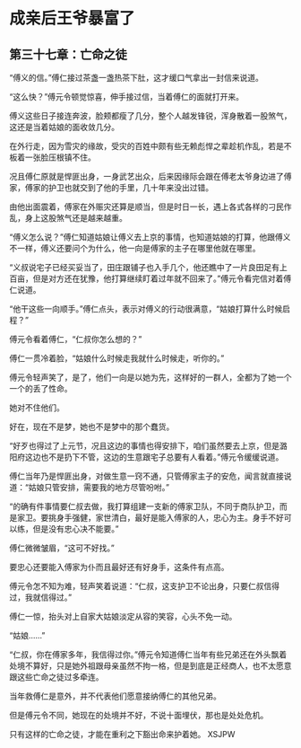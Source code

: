 # 成亲后王爷暴富了 
 ## 第三十七章：亡命之徒
  “傅义的信。”傅仁接过茶盏一盏热茶下肚，这才缓口气拿出一封信来说道。  
  
 “这么快？”傅元令顿觉惊喜，伸手接过信，当着傅仁的面就打开来。  
  
 傅义这些日子接连奔波，脸颊都瘦了几分，整个人越发锋锐，浑身散着一股煞气，这还是当着姑娘的面收敛几分。  
  
 在外行走，因为雪灾的缘故，受灾的百姓中颇有些无赖彪悍之辈趁机作乱，若是不板着一张脸压根镇不住。  
  
 况且傅仁原就是悍匪出身，一身武艺出众，后来因缘际会跟在傅老太爷身边进了傅家，傅家的护卫也就交到了他的手里，几十年来没出过错。  
  
 由他出面震着，傅家在外赈灾还算是顺当，但是时日一长，遇上各式各样的刁民作乱，身上这股煞气还是越来越重。  
  
 “傅义怎么说？”傅仁知道姑娘让傅义去上京的事情，也知道姑娘的打算，他跟傅义不一样，傅义还要问个为什么，他一向是傅家的主子在哪里他就在哪里。  
  
 “义叔说宅子已经买妥当了，田庄跟铺子也入手几个，他还瞧中了一片良田足有上百亩，但是对方还在犹豫，他打算继续盯着过年就不回来了。”傅元令看完信对着傅仁说道。  
  
 “他干这些一向顺手。”傅仁点头，表示对傅义的行动很满意，“姑娘打算什么时候启程？”  
  
 傅元令看着傅仁，“仁叔你怎么想的？”  
  
 傅仁一贯冷着脸，“姑娘什么时候走我就什么时候走，听你的。”  
  
 傅元令轻声笑了，是了，他们一向是以她为先，这样好的一群人，全都为了她一个一个的丢了性命。  
  
 她对不住他们。  
  
 好在，现在不是梦，她也不是梦中的那个蠢货。  
  
 “好歹也得过了上元节，况且这边的事情也得安排下，咱们虽然要去上京，但是潞阳府这边也不是扔下不管，这边的生意跟宅子总要有人看着。”傅元令缓缓说道。  
  
 傅仁当年乃是悍匪出身，对做生意一窍不通，只管傅家主子的安危，闻言就直接说道：“姑娘只管安排，需要我的地方尽管吩咐。”  
  
 “的确有件事情要仁叔去做，我打算组建一支新的傅家卫队，不同于商队护卫，而是家卫。要挑身手强健，家世清白，最好是能入傅家的人，忠心为主。身手不好可以练，但是没有忠心决不能要。”  
  
 傅仁微微皱眉，“这可不好找。”  
  
 要忠心还要能入傅家为仆而且最好还有好身手，这条件有点高。  
  
 傅元令怎不知为难，轻声笑着说道：“仁叔，这支护卫不论出身，只要仁叔信得过，我就信得过。”  
  
 傅仁一惊，抬头对上自家大姑娘淡定从容的笑容，心头不免一动。  
  
 “姑娘……”  
  
 “仁叔，你在傅家多年，我信得过你。”傅元令知道傅仁当年有些兄弟还在外头飘着处境不算好，只是她外祖跟母亲虽然不拘一格，但是到底是正经商人，也不太愿意跟这些亡命之徒过多牵连。  
  
 当年救傅仁是意外，并不代表他们愿意接纳傅仁的其他兄弟。  
  
 但是傅元令不同，她现在的处境并不好，不说十面埋伏，那也是处处危机。  
  
 只有这样的亡命之徒，才能在重利之下豁出命来护着她。 
XSJPW